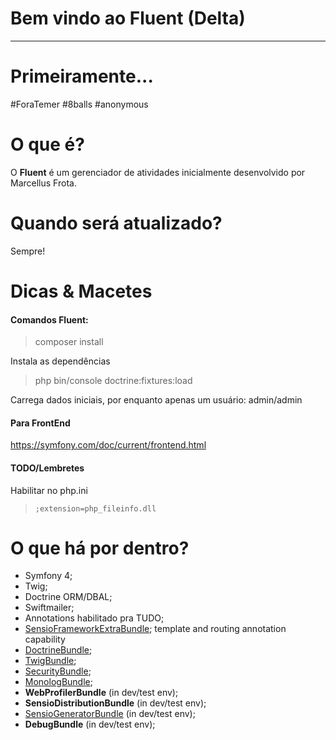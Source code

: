 
Bem vindo ao Fluent (Delta)
=

---

# Primeiramente...
#ForaTemer #8balls #anonymous

# O que é?
O **Fluent** é um gerenciador de atividades inicialmente desenvolvido por Marcellus Frota.

# Quando será atualizado?
Sempre!

Dicas & Macetes
=
#### Comandos Fluent:

> composer install

Instala as dependências

> php bin/console doctrine:fixtures:load

Carrega dados iniciais, por enquanto apenas um usuário: admin/admin

#### Para FrontEnd

https://symfony.com/doc/current/frontend.html 

#### TODO/Lembretes

Habilitar no php.ini

> ``` ;extension=php_fileinfo.dll ```

O que há por dentro?
=
  * Symfony 4;
  * Twig;
  * Doctrine ORM/DBAL;
  * Swiftmailer;
  * Annotations habilitado pra TUDO;
  * [SensioFrameworkExtraBundle][6];
    template and routing annotation capability
  * [DoctrineBundle][7];
  * [TwigBundle][8];
  * [SecurityBundle][9];
  * [MonologBundle][11];
  * **WebProfilerBundle** (in dev/test env);
  * **SensioDistributionBundle** (in dev/test env);
  * [SensioGeneratorBundle][13] (in dev/test env);
  * **DebugBundle** (in dev/test env);

[1]:  https://symfony.com/doc/current/setup.html
[6]:  https://symfony.com/doc/current/bundles/SensioFrameworkExtraBundle/index.html
[7]:  https://symfony.com/doc/current/doctrine.html
[8]:  https://symfony.com/doc/current/templating.html
[9]:  https://symfony.com/doc/current/security.html
[10]: https://symfony.com/doc/cookbook/email.html
[11]: https://symfony.com/doc/cookbook/logging/monolog.html
[13]: https://symfony.com/doc/bundles/SensioGeneratorBundle/index.html